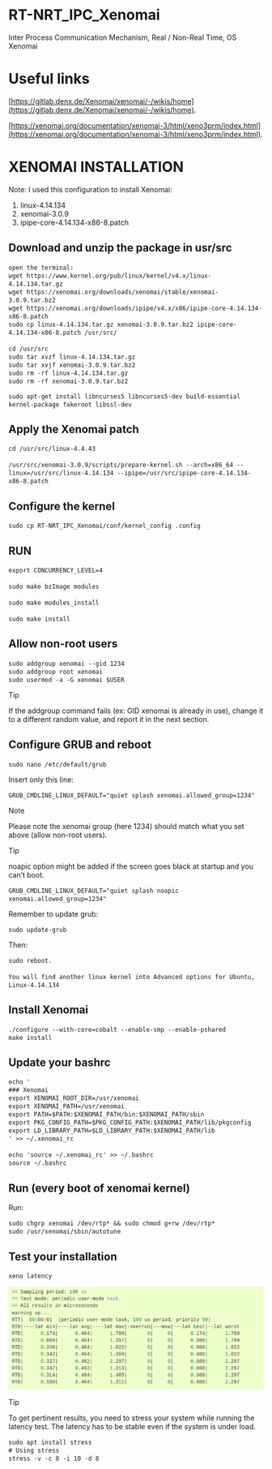 # RT-NRT_IPC_Xenomai
Inter Process Communication Mechanism, Real / Non-Real Time, OS Xenomai

# Useful links

[https://gitlab.denx.de/Xenomai/xenomai/-/wikis/home](https://gitlab.denx.de/Xenomai/xenomai/-/wikis/home).

[https://xenomai.org/documentation/xenomai-3/html/xeno3prm/index.html](https://xenomai.org/documentation/xenomai-3/html/xeno3prm/index.html).


# XENOMAI INSTALLATION

Note: I used this configuration to install Xenomai:

1) linux-4.14.134
2) xenomai-3.0.9
3) ipipe-core-4.14.134-x86-8.patch

## Download and unzip the package in usr/src

```
open the terminal:
wget https://www.kernel.org/pub/linux/kernel/v4.x/linux-4.14.134.tar.gz
wget https://xenomai.org/downloads/xenomai/stable/xenomai-3.0.9.tar.bz2
wget https://xenomai.org/downloads/ipipe/v4.x/x86/ipipe-core-4.14.134-x86-8.patch
sudo cp linux-4.14.134.tar.gz xenomai-3.0.9.tar.bz2 ipipe-core-4.14.134-x86-8.patch /usr/src/

cd /usr/src
sudo tar xvzf linux-4.14.134.tar.gz
sudo tar xvjf xenomai-3.0.9.tar.bz2
sudo rm -rf linux-4.14.134.tar.gz
sudo rm -rf xenomai-3.0.9.tar.bz2 

```

```
sudo apt-get install libncurses5 libncurses5-dev build-essential kernel-package fakeroot libssl-dev
```

## Apply the Xenomai patch

```
cd /usr/src/linux-4.4.43

/usr/src/xenomai-3.0.9/scripts/prepare-kernel.sh --arch=x86_64 --linux=/usr/src/linux-4.14.134 --ipipe=/usr/src/ipipe-core-4.14.134-x86-8.patch

```
## Configure the kernel

```
sudo cp RT-NRT_IPC_Xenomai/conf/kernel_config .config

```
## RUN

```
export CONCURRENCY_LEVEL=4

sudo make bzImage modules

sudo make modules_install

sudo make install 

```
## Allow non-root users

```
sudo addgroup xenomai --gid 1234
sudo addgroup root xenomai
sudo usermod -a -G xenomai $USER

```
Tip

If the addgroup command fails (ex: GID xenomai is already in use), change it to a different random value, and report it in the next section.

## Configure GRUB and reboot

```
sudo nano /etc/default/grub

```
Insert only this line:
```
GRUB_CMDLINE_LINUX_DEFAULT="quiet splash xenomai.allowed_group=1234"

```
Note

Please note the xenomai group (here 1234) should match what you set above (allow non-root users).

Tip

noapic option might be added if the screen goes black at startup and you can’t boot.

```
GRUB_CMDLINE_LINUX_DEFAULT="quiet splash noapic xenomai.allowed_group=1234"

```

Remember to update grub:

```
sudo update-grub
```

Then:

```
sudo reboot.

You will find another linux kernel into Advanced options for Ubuntu, Linux-4.14.134

```

## Install Xenomai


```
./configure --with-core=cobalt --enable-smp --enable-pshared
make install

```

## Update your bashrc

```
echo '
### Xenomai
export XENOMAI_ROOT_DIR=/usr/xenomai
export XENOMAI_PATH=/usr/xenomai
export PATH=$PATH:$XENOMAI_PATH/bin:$XENOMAI_PATH/sbin
export PKG_CONFIG_PATH=$PKG_CONFIG_PATH:$XENOMAI_PATH/lib/pkgconfig
export LD_LIBRARY_PATH=$LD_LIBRARY_PATH:$XENOMAI_PATH/lib
' >> ~/.xenomai_rc

echo 'source ~/.xenomai_rc' >> ~/.bashrc
source ~/.bashrc
```
## Run (every boot of xenomai kernel)

Run:

```
sudo chgrp xenomai /dev/rtp* && sudo chmod g+rw /dev/rtp*
sudo /usr/xenomai/sbin/autotune
```

## Test your installation

```
xeno latency
```

![latency](https://github.com/ADVRHumanoids/RT-NRT_IPC_Xenomai/blob/master/doc/img/latency.png)

Tip

To get pertinent results, you need to stress your system while running the latency test. The latency has to be stable even if the system is under load.

```
sudo apt install stress
# Using stress
stress -v -c 8 -i 10 -d 8
```


